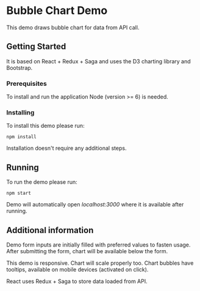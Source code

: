 # Bubble Chart Demo

This demo draws bubble chart for data from API call.

## Getting Started

It is based on React + Redux + Saga and uses the D3 charting library and Bootstrap.

### Prerequisites

To install and run the application Node (version >= 6) is needed.

### Installing

To install this demo please run:

```
npm install
```

Installation doesn't require any additional steps.

## Running

To run the demo please run:

```
npm start
```

Demo will automatically open *localhost:3000* where it is available after running.

## Additional information

Demo form inputs are initially filled with preferred values to fasten usage. After submitting the form, chart will be available below the form.

This demo is responsive. Chart will scale properly too. Chart bubbles have tooltips, available on mobile devices (activated on click).

React uses Redux + Saga to store data loaded from API.